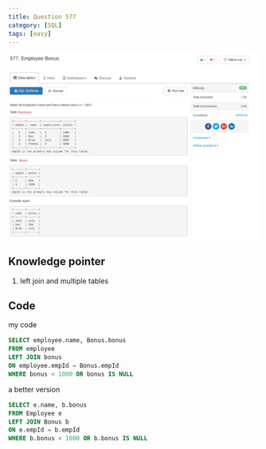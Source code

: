 ```yaml
---
title: Question 577
category: [SQL]
tags: [easy]
---
```


![Description](../Assets/Figure/question577.png)

## Knowledge pointer

1. left join and multiple tables

## Code

my code

```sql
SELECT employee.name, Bonus.bonus
FROM employee
LEFT JOIN bonus
ON employee.empId = Bonus.empId
WHERE bonus < 1000 OR bonus IS NULL
```

a better version

```sql
SELECT e.name, b.bonus
FROM Employee e
LEFT JOIN Bonus b
ON e.empId = b.empId
WHERE b.bonus < 1000 OR b.bonus IS NULL
```
